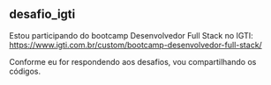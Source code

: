 ## desafio_igti

Estou participando do bootcamp Desenvolvedor Full Stack no IGTI:
https://www.igti.com.br/custom/bootcamp-desenvolvedor-full-stack/

Conforme eu for respondendo aos desafios, vou compartilhando os códigos.
